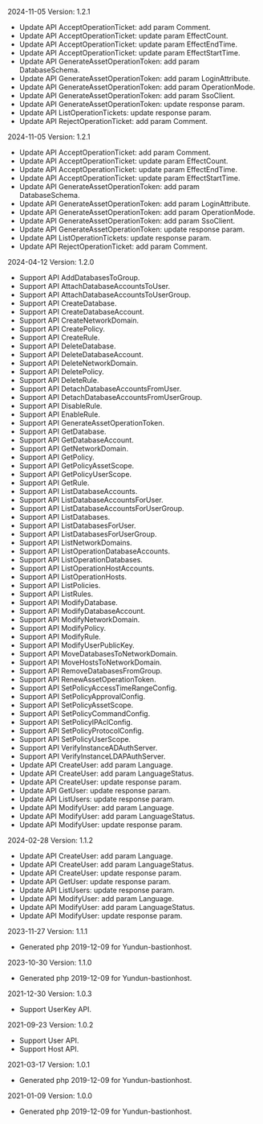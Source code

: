 2024-11-05 Version: 1.2.1
- Update API AcceptOperationTicket: add param Comment.
- Update API AcceptOperationTicket: update param EffectCount.
- Update API AcceptOperationTicket: update param EffectEndTime.
- Update API AcceptOperationTicket: update param EffectStartTime.
- Update API GenerateAssetOperationToken: add param DatabaseSchema.
- Update API GenerateAssetOperationToken: add param LoginAttribute.
- Update API GenerateAssetOperationToken: add param OperationMode.
- Update API GenerateAssetOperationToken: add param SsoClient.
- Update API GenerateAssetOperationToken: update response param.
- Update API ListOperationTickets: update response param.
- Update API RejectOperationTicket: add param Comment.


2024-11-05 Version: 1.2.1
- Update API AcceptOperationTicket: add param Comment.
- Update API AcceptOperationTicket: update param EffectCount.
- Update API AcceptOperationTicket: update param EffectEndTime.
- Update API AcceptOperationTicket: update param EffectStartTime.
- Update API GenerateAssetOperationToken: add param DatabaseSchema.
- Update API GenerateAssetOperationToken: add param LoginAttribute.
- Update API GenerateAssetOperationToken: add param OperationMode.
- Update API GenerateAssetOperationToken: add param SsoClient.
- Update API GenerateAssetOperationToken: update response param.
- Update API ListOperationTickets: update response param.
- Update API RejectOperationTicket: add param Comment.


2024-04-12 Version: 1.2.0
- Support API AddDatabasesToGroup.
- Support API AttachDatabaseAccountsToUser.
- Support API AttachDatabaseAccountsToUserGroup.
- Support API CreateDatabase.
- Support API CreateDatabaseAccount.
- Support API CreateNetworkDomain.
- Support API CreatePolicy.
- Support API CreateRule.
- Support API DeleteDatabase.
- Support API DeleteDatabaseAccount.
- Support API DeleteNetworkDomain.
- Support API DeletePolicy.
- Support API DeleteRule.
- Support API DetachDatabaseAccountsFromUser.
- Support API DetachDatabaseAccountsFromUserGroup.
- Support API DisableRule.
- Support API EnableRule.
- Support API GenerateAssetOperationToken.
- Support API GetDatabase.
- Support API GetDatabaseAccount.
- Support API GetNetworkDomain.
- Support API GetPolicy.
- Support API GetPolicyAssetScope.
- Support API GetPolicyUserScope.
- Support API GetRule.
- Support API ListDatabaseAccounts.
- Support API ListDatabaseAccountsForUser.
- Support API ListDatabaseAccountsForUserGroup.
- Support API ListDatabases.
- Support API ListDatabasesForUser.
- Support API ListDatabasesForUserGroup.
- Support API ListNetworkDomains.
- Support API ListOperationDatabaseAccounts.
- Support API ListOperationDatabases.
- Support API ListOperationHostAccounts.
- Support API ListOperationHosts.
- Support API ListPolicies.
- Support API ListRules.
- Support API ModifyDatabase.
- Support API ModifyDatabaseAccount.
- Support API ModifyNetworkDomain.
- Support API ModifyPolicy.
- Support API ModifyRule.
- Support API ModifyUserPublicKey.
- Support API MoveDatabasesToNetworkDomain.
- Support API MoveHostsToNetworkDomain.
- Support API RemoveDatabasesFromGroup.
- Support API RenewAssetOperationToken.
- Support API SetPolicyAccessTimeRangeConfig.
- Support API SetPolicyApprovalConfig.
- Support API SetPolicyAssetScope.
- Support API SetPolicyCommandConfig.
- Support API SetPolicyIPAclConfig.
- Support API SetPolicyProtocolConfig.
- Support API SetPolicyUserScope.
- Support API VerifyInstanceADAuthServer.
- Support API VerifyInstanceLDAPAuthServer.
- Update API CreateUser: add param Language.
- Update API CreateUser: add param LanguageStatus.
- Update API CreateUser: update response param.
- Update API GetUser: update response param.
- Update API ListUsers: update response param.
- Update API ModifyUser: add param Language.
- Update API ModifyUser: add param LanguageStatus.
- Update API ModifyUser: update response param.


2024-02-28 Version: 1.1.2
- Update API CreateUser: add param Language.
- Update API CreateUser: add param LanguageStatus.
- Update API CreateUser: update response param.
- Update API GetUser: update response param.
- Update API ListUsers: update response param.
- Update API ModifyUser: add param Language.
- Update API ModifyUser: add param LanguageStatus.
- Update API ModifyUser: update response param.


2023-11-27 Version: 1.1.1
- Generated php 2019-12-09 for Yundun-bastionhost.

2023-10-30 Version: 1.1.0
- Generated php 2019-12-09 for Yundun-bastionhost.

2021-12-30 Version: 1.0.3
- Support UserKey API.

2021-09-23 Version: 1.0.2
- Support User API.
- Support Host API.

2021-03-17 Version: 1.0.1
- Generated php 2019-12-09 for Yundun-bastionhost.

2021-01-09 Version: 1.0.0
- Generated php 2019-12-09 for Yundun-bastionhost.

